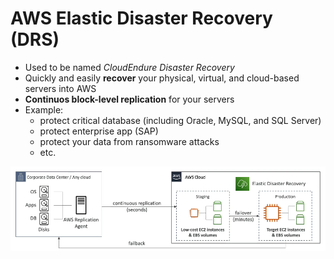 # AWS Elastic Disaster Recovery (DRS)

- Used to be named *CloudEndure Disaster Recovery*
- Quickly and easily **recover** your physical, virtual, and cloud-based servers into AWS
- **Continuos block-level replication** for your servers
- Example:
    - protect critical database (including Oracle, MySQL, and SQL Server)
    - protect enterprise app (SAP)
    - protect your data from ransomware attacks
    - etc.
    
![AWS Elastic Disaster Recovery (DRS)](../../images/other/drs.png)
